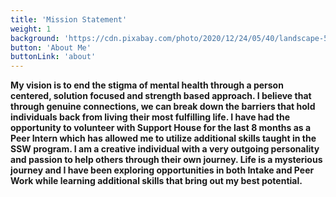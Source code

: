 ```yaml
---
title: 'Mission Statement'
weight: 1
background: 'https://cdn.pixabay.com/photo/2020/12/24/05/40/landscape-5856593_960_720.png'
button: 'About Me'
buttonLink: 'about'
---
```

**My vision is to end the stigma of mental health through a person centered, solution focused and strength based approach. I believe that through genuine connections, we can break down the barriers that hold individuals back from living their most fulfilling life. I have had the opportunity to volunteer with Support House for the last 8 months as a Peer Intern which has allowed me to utilize additional skills taught in the SSW program. I am a creative individual with a very outgoing personality and passion to help others through their own journey. Life is a mysterious journey and I have been exploring opportunities in both Intake and Peer Work while learning additional skills that bring out my best potential.**
